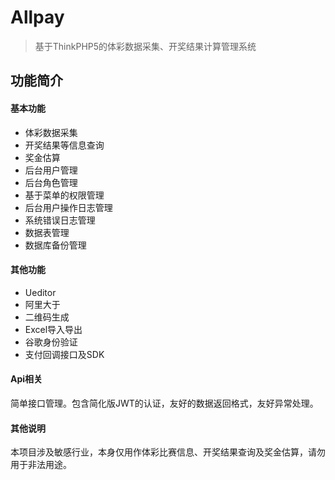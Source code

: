  # Allpay

 > 基于ThinkPHP5的体彩数据采集、开奖结果计算管理系统

 ## 功能简介

 #### 基本功能
 * 体彩数据采集
 * 开奖结果等信息查询
 * 奖金估算
 * 后台用户管理
 * 后台角色管理
 * 基于菜单的权限管理
 * 后台用户操作日志管理
 * 系统错误日志管理
 * 数据表管理
 * 数据库备份管理

 #### 其他功能
 * Ueditor
 * 阿里大于
 * 二维码生成
 * Excel导入导出
 * 谷歌身份验证
 * 支付回调接口及SDK

 #### Api相关
简单接口管理。包含简化版JWT的认证，友好的数据返回格式，友好异常处理。

 #### 其他说明
本项目涉及敏感行业，本身仅用作体彩比赛信息、开奖结果查询及奖金估算，请勿用于非法用途。